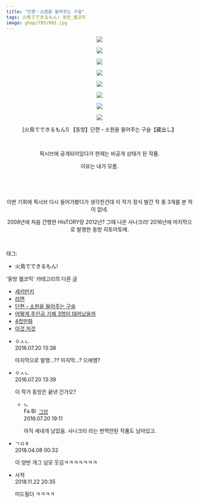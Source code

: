 ```yaml
---
title: "단편・소원을 들어주는 구슬"
tags: 火鳥でできるもん! 동방_웹코믹
image: ghap/705/001.jpg
---
```

<div class="article">
<p style="text-align: center; clear: none; float: none;"><img src="{{ site.nasurl }}/ghap/705/001.jpg"/></p>
<p style="text-align: center; clear: none; float: none;"><img src="{{ site.nasurl }}/ghap/705/002.jpg"/></p>
<p style="text-align: center; clear: none; float: none;"><img src="{{ site.nasurl }}/ghap/705/003.jpg"/></p>
<p style="text-align: center; clear: none; float: none;"><img src="{{ site.nasurl }}/ghap/705/004.jpg"/></p>
<p style="text-align: center; clear: none; float: none;"><img src="{{ site.nasurl }}/ghap/705/005.jpg"/></p>
<p style="text-align: center; clear: none; float: none;"><img src="{{ site.nasurl }}/ghap/705/006.jpg"/></p>
<p style="text-align: center; clear: none; float: none;"><img src="{{ site.nasurl }}/ghap/705/007.jpg"/></p>
<p style="text-align: center; clear: none; float: none;"><img src="{{ site.nasurl }}/ghap/705/008.jpg"/></p>
<p style="text-align: center; clear: none; float: none;">[火鳥でできるもん!] 【동방】단편・소원을 들어주는 구슬【蔵出し】</p>
<p style="text-align: center; clear: none; float: none;"><br/></p>
<p style="text-align: center; clear: none; float: none;">픽시브에 공개되어있다가 현재는 비공개 상태가 된 작품.</p>
<p style="text-align: center; clear: none; float: none;">이유는 내가 모름.</p>
<p style="text-align: center; clear: none; float: none;"><br/></p>
<p style="text-align: center; clear: none; float: none;"><br/></p>
<p style="text-align: center; clear: none; float: none;">이번 기회에 픽시브 다시 들어가봤다가 생각한건데 이 작가 정식 발간 작 중 3개를 본 적이 없네.</p>
<p style="text-align: center; clear: none; float: none;">2008년에 처음 간행한 HIsTORY랑 2012년? 그때 나온 사나크리! 2016년에 마지막으로 발행한 동방 히토마토메.</p>
<p><br/></p>
</div><div class="tagTrail">
<p>태그: </p>
<ul>
<li>火鳥でできるもん!</li>
</ul>
</div><div class="another">
<p>'동방 웹코믹' 카테고리의 다른 글</p>
<ul>
<li><a href="/2016-07-08-ghap_743">세키반키</a></li>
<li><a href="/2016-07-06-ghap_712">라면</a></li>
<li><a href="/2016-07-06-ghap_705">단편・소원을 들어주는 구슬</a></li>
<li><a href="/2016-07-06-ghap_697">어떻게 주인공 기체 3명이 태어났을까</a></li>
<li><a href="/2016-07-05-ghap_681">4컷만화</a></li>
<li><a href="/2016-07-05-ghap_677">이것 저것</a></li>
</ul>
</div><div class="cb_module cb_fluid">
<div class="cb_wrt cb_profile">
<div class="comment">
<ul>
<li class="cb_thumb_off" id="comment14760394">
<div class="cb_comment_area">
<div class="cb_info_area">
<div class="cb_section">
<span class="cb_nick_name">ㅇㅅㄴ</span>
</div>
<div class="cb_section">
<span class="cb_date">2016.07.20 13:38 </span>
</div>
</div>
<div class="cb_dsc_comment">
<p class="cb_dsc">
											마지막으로 발행...?? 마지막...? 으에엥?
										</p>
</div>
</div></li>
<li class="cb_thumb_off" id="comment14760395">
<div class="cb_comment_area">
<div class="cb_info_area">
<div class="cb_section">
<span class="cb_nick_name">ㅇㅅㄴ</span>
</div>
<div class="cb_section">
<span class="cb_date">2016.07.20 13:39 </span>
</div>
</div>
<div class="cb_dsc_comment">
<p class="cb_dsc">
											이 작가 동방은 끝낸 건가오?
										</p>
</div>
<ul>
<li class="cb_thumb_off" id="comment14760535">
<span class="cb_bu_subnode">ㄴ</span>
<div class="cb_comment_area">
<div class="cb_info_area">
<div class="cb_section">
<span class="cb_nick_name"><img alt="Favicon of https://ghaptouhou.tistory.com" height="16" onerror="this.onerror=null;this.parentNode.removeChild(this)" src="https://ghaptouhou.tistory.com/favicon.ico" width="16"/> <img alt="BlogIcon" height="16" onerror="this.parentNode.removeChild(this)" src="https://ghaptouhou.tistory.com/index.gif" width="16"/> <a href="https://ghaptouhou.tistory.com" onclick="return openLinkInNewWindow(this)"> 그압</a><span class="tistoryProfileLayerTrigger" onclick='TistoryProfile.show(event, this, {"title":"\uc800\uae30 \uc774\uac70 \ub098\uc911\uc5d0 \uc218\uc815 \uac00\ub2a5\ud558\ub098\uc694","url":"https:\/\/ghap.tistory.com","nickname":"\uadf8\uc555","items":[]}); return false;'></span></span>
</div>
<div class="cb_section">
<span class="cb_date">2016.07.20 19:11 </span>
</div>
</div>
<div class="cb_dsc_comment">
<p class="cb_dsc">
																아직 세네개 남았음. 사나크리 라는 번역안된 작품도 남아있고.
															</p>
</div>
</div>
</li>
</ul>
</div></li>
<li class="cb_thumb_off" id="comment15235138">
<div class="cb_comment_area">
<div class="cb_info_area">
<div class="cb_section">
<span class="cb_nick_name">ㄱㅁㅎ</span>
</div>
<div class="cb_section">
<span class="cb_date">2018.04.08 00:32 </span>
</div>
</div>
<div class="cb_dsc_comment">
<p class="cb_dsc">
											이 양반 개그 넘모 웃김ㅋㅋㅋㅋㅋㅋㅋ
										</p>
</div>
</div></li>
<li class="cb_thumb_off" id="comment15377026">
<div class="cb_comment_area">
<div class="cb_info_area">
<div class="cb_section">
<span class="cb_nick_name">사적</span>
</div>
<div class="cb_section">
<span class="cb_date">2018.11.22 20:35 </span>
</div>
</div>
<div class="cb_dsc_comment">
<p class="cb_dsc">
											미드필더 ㅋㅋㅋㅋ
										</p>
</div>
</div></li>
</ul>
</div>
</div><!-- commentList close -->
</div>